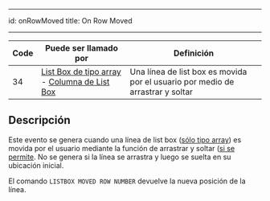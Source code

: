 - - -
id: onRowMoved title: On Row Moved
- - -

| Code | Puede ser llamado por                                                                                                                                | Definición                                                                     |
| ---- | ---------------------------------------------------------------------------------------------------------------------------------------------------- | ------------------------------------------------------------------------------ |
| 34   | [List Box de tipo array](FormObjects/listbox_overview.md#array-list-boxes) - [Columna de List Box](FormObjects/listbox_overview.md#list-box-columns) | Una línea de list box es movida por el usuario por medio de arrastrar y soltar |


## Descripción

Este evento se genera cuando una línea de list box ([sólo tipo array](FormObjects/listbox_overview.md#array-list-boxes)) es movida por el usuario mediante la función de arrastrar y soltar ([si se permite](FormObjects/properties_Action.md#movable-rows). No se genera si la línea se arrastra y luego se suelta en su ubicación inicial.

El comando `LISTBOX MOVED ROW NUMBER` devuelve la nueva posición de la línea. 